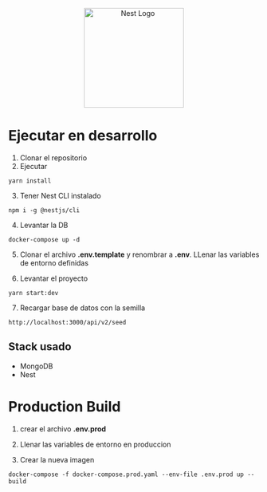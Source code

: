 <p align="center">
  <a href="http://nestjs.com/" target="blank"><img src="https://nestjs.com/img/logo-small.svg" width="200" alt="Nest Logo" /></a>
</p>

# Ejecutar en desarrollo

1. Clonar el repositorio
2. Ejecutar
```
yarn install
```
3. Tener Nest CLI instalado
```
npm i -g @nestjs/cli
```
4. Levantar la DB
```
docker-compose up -d
```

5. Clonar el archivo __.env.template__ y renombrar a __.env__. LLenar las variables de entorno definidas

6. Levantar el proyecto
```
yarn start:dev
```

7. Recargar base de datos con la semilla
```
http://localhost:3000/api/v2/seed
```

## Stack usado
* MongoDB
* Nest


# Production Build
1. crear el archivo __.env.prod__

2. Llenar las variables de entorno en produccion

3. Crear la nueva imagen
```
docker-compose -f docker-compose.prod.yaml --env-file .env.prod up --build
```

